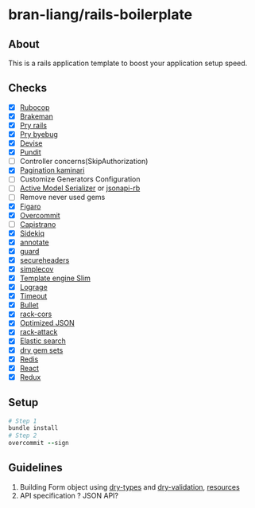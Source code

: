# bran-liang/rails-boilerplate

## About
This is a rails application template to boost your application setup speed.

## Checks
- [x] [Rubocop](https://github.com/bbatsov/rubocop)
- [x] [Brakeman](https://github.com/presidentbeef/brakeman)
- [x] [Pry rails](https://github.com/rweng/pry-rails)
- [x] [Pry byebug](https://github.com/deivid-rodriguez/pry-byebug)
- [x] [Devise](https://github.com/plataformatec/devise)
- [x] [Pundit](https://github.com/elabs/pundit)
- [ ] Controller concerns(SkipAuthorization)
- [x] [Pagination kaminari](https://github.com/kaminari/kaminari)
- [ ] Customize Generators Configuration
- [ ] [Active Model Serializer](https://github.com/rails-api/active_model_serializers) or [jsonapi-rb](http://jsonapi-rb.org/)
- [ ] Remove never used gems
- [x] [Figaro](https://github.com/laserlemon/figaro)
- [x] [Overcommit](https://github.com/brigade/overcommit)
- [ ] [Capistrano](https://github.com/capistrano/capistrano)
- [x] [Sidekiq](http://sidekiq.org/)
- [x] [annotate](https://github.com/ctran/annotate_models)
- [x] [guard](https://github.com/guard/guard)
- [x] [secureheaders](https://github.com/twitter/secureheaders)
- [x] [simplecov](https://github.com/colszowka/simplecov)
- [x] [Template engine Slim](https://github.com/slim-template/slim)
- [x] [Lograge](https://github.com/roidrage/lograge)
- [x] [Timeout](https://github.com/heroku/rack-timeout)
- [x] [Bullet](https://github.com/flyerhzm/bullet)
- [x] [rack-cors](https://github.com/cyu/rack-cors)
- [x] [Optimized JSON](https://github.com/ohler55/oj)
- [x] [rack-attack](https://github.com/kickstarter/rack-attack)
- [x] [Elastic search](https://github.com/elastic/elasticsearch-rails)
- [x] [dry gem sets](http://dry-rb.org)
- [x] [Redis](https://github.com/redis-store/redis-rails)
- [x] [React](https://github.com/shakacode/react_on_rails)
- [x] [Redux](https://github.com/shakacode/react_on_rails)

## Setup
```ruby
# Step 1
bundle install
# Step 2
overcommit --sign
```

## Guidelines
1. Building Form object using [dry-types](https://github.com/dry-rb/dry-types) and [dry-validation](https://github.com/dry-rb/dry-validation), [resources](http://cucumbersome.net/2016/09/06/rails-form-objects-with-dry-rb.html)
2. API specification ? JSON API?
